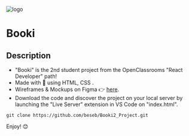 ![logo]('/images/logo/Booki.png')
# Booki

## Description

- "Booki" is the 2nd student project from the OpenClassrooms "React Developer" path!
- Made with 💖 using HTML, CSS .
- Wireframes & Mockups on Figma 👉 [here](https://www.figma.com/file/B3eLowtWREc9YXzBcGRAHn/Maquettes-Booki?type=design&node-id=3-0&mode=design).
- Download the code and discover the project on your local server by launching the "Live Server" extension in VS Code on "index.html".

```terminal
git clone https://github.com/beseb/Booki2_Project.git
```

Enjoy! 😊
